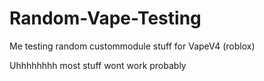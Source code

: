 # Random-Vape-Testing
Me testing random custommodule stuff for VapeV4 (roblox)

Uhhhhhhhh most stuff wont work probably
